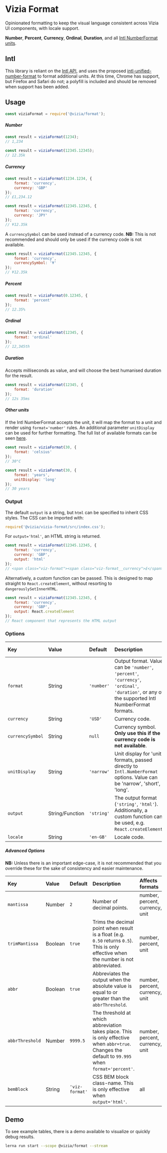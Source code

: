 # Vizia Format

Opinionated formatting to keep the visual language consistent across Vizia UI components, with locale support.

**Number**, **Percent**, **Currency**, **Ordinal**, **Duration**, and all [Intl NumberFormat units](src/lib/intl-number-format-units).

## Intl

This library is reliant on the [Intl API](https://developer.mozilla.org/en-US/docs/Web/JavaScript/Reference/Global_Objects/Intl), and uses the proposed [intl-unified-number-format](https://github.com/tc39/proposal-unified-intl-numberformat) to format additional units. At this time, Chrome has support, but Firefox and Safari do not; a polyfill is included and should be removed when support has been added.

## Usage

```js
const viziaFormat = require('@vizia/format');
```

##### Number

```js
const result = viziaFormat(1234);
// 1,234
```

```js
const result = viziaFormat(12345.12345);
// 12.35k
```

##### Currency

```js
const result = viziaFormat(1234.1234, {
    format: 'currency',
    currency: 'GBP'
});
// £1,234.12
```

```js
const result = viziaFormat(12345.12345, {
    format: 'currency',
    currency: 'JPY'
});
// ¥12.35k
```

A `currencySymbol` can be used instead of a currency code. **NB:** This is not recommended and should only be used if the currency code is not available.

```js
const result = viziaFormat(12345.12345, {
    format: 'currency',
    currencySymbol: '¥'
});
// ¥12.35k
```

##### Percent

```js
const result = viziaFormat(0.12345, {
    format: 'percent'
});
// 12.35%
```

##### Ordinal

```js
const result = viziaFormat(12345, {
    format: 'ordinal'
});
// 12,345th
```

##### Duration

Accepts milliseconds as value, and will choose the best humanised duration for the result.

```js
const result = viziaFormat(12345, {
    format: 'duration'
});
// 12s 35ms
```

##### Other units

If the Intl NumberFormat accepts the unit, it will map the format to a unit and render using `format='number'` rules. An additional parameter `unitDisplay` can be used for further formatting. The full list of available formats can be seen [here](src/lib/intl-number-format-units).

```js
const result = viziaFormat(30, {
    format: 'celsius'
});
// 30°C
```

```js
const result = viziaFormat(30, {
    format: 'years',
    unitDisplay: 'long'
});
// 30 years
```

### Output

The default `output` is a string, but `html` can be specified to inherit CSS styles. The CSS can be imported with:

```js
require('@vizia/vizia-format/src/index.css');
```

For `output='html'`, an HTML string is returned.

```js
const result = viziaFormat(12345.12345, {
    format: 'currency',
    currency: 'GBP',
    output: 'html'
});
// <span class="viz-format"><span class="viz-format__currency">£</span>12.35k</span>
```

Alternatively, a custom function can be passed. This is designed to map straight to `React.createElement`, without resorting to `dangerouslySetInnerHTML`.

```js
const result = viziaFormat(12345.12345, {
    format: 'currency',
    currency: 'GBP',
    output: React.createElement
});
// React component that represents the HTML output
```

### Options

| Key              | Value           | Default    | Description                                                                                                                                      | Affects formats |
|:-----------------|:----------------|:-----------|:-------------------------------------------------------------------------------------------------------------------------------------------------|:----------------|
| `format`         | String          | `'number'` | Output format. Value can be `'number'`, `'percent'`, `'currency'`, `'ordinal'`, `'duration'`, or any of the supported Intl NumberFormat formats. | –               |
| `currency`       | String          | `'USD'`    | Currency code.                                                                                                                                   | currency        |
| `currencySymbol` | String          | `null`     | Currency symbol. **Only use this if the currency code is not available**.                                                                        | currency        |
| `unitDisplay`    | String          | `'narrow'` | Unit display for 'unit' formats, passed directly to `Intl.NumberFormat` options. Value can be 'narrow', 'short', 'long'.                         | unit            |
| `output`         | String/Function | `'string'` | The output format (`'string'`, `'html'`). Additionally, a custom function can be used, e.g. `React.createElement`.                               | all             |
| `locale`         | String          | `'en-GB'`  | Locale code.                                                                                                                                     | all             |

##### Advanced Options

**NB:** Unless there is an important edge-case, it is not recommended that you override these for the sake of consistency and easier maintenance.

| Key             | Value   | Default        | Description                                                                                                                                        | Affects formats                 |
|:----------------|:--------|:---------------|:---------------------------------------------------------------------------------------------------------------------------------------------------|:--------------------------------|
| `mantissa`      | Number  | `2`            | Number of decimal points.                                                                                                                          | number, percent, currency, unit |
| `trimMantissa`  | Boolean | `true`         | Trims the decimal point when result is a float (e.g. `0.50` returns `0.5`). This is only effective when the number is not abbreviated.             | number, percent, unit           |
| `abbr`          | Boolean | `true`         | Abbreviates the output when the absolute value is equal to or greater than the `abbrThreshold`.                                                    | number, percent, currency, unit |
| `abbrThreshold` | Number  | `9999.5`       | The threshold at which abbreviation takes place. This is only effective when `abbr=true`. Changes the default to `99.995` when `format='percent'`. | number, percent, currency, unit |
| `bemBlock`      | String  | `'viz-format'` | CSS BEM block class-name. This is only effective when `output='html'`.                                                                             | all                             |

## Demo

To see example tables, there is a demo available to visualize or quickly debug results.

```sh
lerna run start --scope @vizia/format --stream
```
